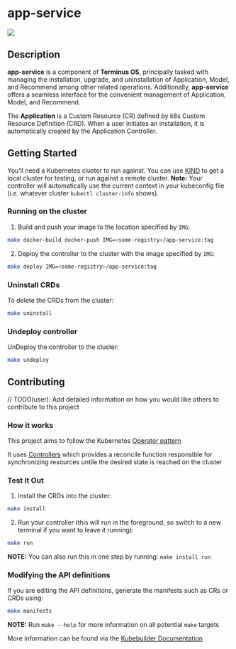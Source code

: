 # app-service
[![](https://github.com/beclab/app-service/actions/workflows/build_main.yaml/badge.svg?branch=main)](https://github.com/beclab/app-service/actions/workflows/build_main.yaml)

## Description
**app-service** is a component of **Terminus OS**, principally tasked with managing the installation, upgrade, and uninstallation of Application, Model, and Recommend among other related operations. 
Additionally, **app-service** offers a seamless interface for the convenient management of Application, Model, and Recommend.

The **Application** is a Custom Resource (CR) defined by k8s Custom Resource Definition (CRD). When a user initiates an installation, it is automatically created by the Application Controller.

## Getting Started
You’ll need a Kubernetes cluster to run against. You can use [KIND](https://sigs.k8s.io/kind) to get a local cluster for testing, or run against a remote cluster.
**Note:** Your controller will automatically use the current context in your kubeconfig file (i.e. whatever cluster `kubectl cluster-info` shows).

### Running on the cluster
1. Build and push your image to the location specified by `IMG`:
	
```sh
make docker-build docker-push IMG=<some-registry>/app-service:tag
```
	
2. Deploy the controller to the cluster with the image specified by `IMG`:

```sh
make deploy IMG=<some-registry>/app-service:tag
```

### Uninstall CRDs
To delete the CRDs from the cluster:

```sh
make uninstall
```

### Undeploy controller
UnDeploy the controller to the cluster:

```sh
make undeploy
```

## Contributing
// TODO(user): Add detailed information on how you would like others to contribute to this project

### How it works
This project aims to follow the Kubernetes [Operator pattern](https://kubernetes.io/docs/concepts/extend-kubernetes/operator/)

It uses [Controllers](https://kubernetes.io/docs/concepts/architecture/controller/) 
which provides a reconcile function responsible for synchronizing resources untile the desired state is reached on the cluster 

### Test It Out
1. Install the CRDs into the cluster:

```sh
make install
```

2. Run your controller (this will run in the foreground, so switch to a new terminal if you want to leave it running):

```sh
make run
```

**NOTE:** You can also run this in one step by running: `make install run`

### Modifying the API definitions
If you are editing the API definitions, generate the manifests such as CRs or CRDs using:

```sh
make manifests
```

**NOTE:** Run `make --help` for more information on all potential `make` targets

More information can be found via the [Kubebuilder Documentation](https://book.kubebuilder.io/introduction.html)
